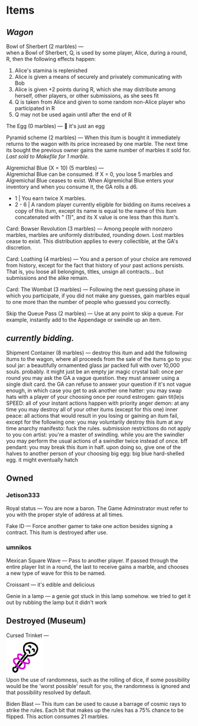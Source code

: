 # Items

## *Wagon*

Bowl of Sherbert (2 marbles) —  
when a Bowl of Sherbert, Q, is used by some player, Alice, during a round, R, then the following effects happen:
1. Alice's stamina is replenished
2. Alice is given a means of securely and privately communicating with Bob
3. Alice is given +2 points during R, which she may distribute among herself, other players, or other submissions, as she sees fit
4. Q is taken from Alice and given to some random non-Alice player who participated in R
5. Q may not be used again until after the end of R

The Egg (0 marbles) — 🥚 it's just an egg

Pyramid scheme (2 marbles) — When this itum is bought it immediately returns to the wagon with its price increased by one marble. The next time its bought the previous owner gains the same number of marbles it sold for.  *Last sold to Makefile for 1 marble.*

Algremichal Blue (X = 10) (5 marbles) —  
Algremichal Blue can be consumed.
If X = 0, you lose 5 marbles and Algremichal Blue ceases to exist.
When Algremichal Blue enters your inventory and when you consume it, the GA rolls a d6.
* 1 | You earn twice X marbles.
* 2 - 6 | A random player currently eligible for bidding on itums receives a copy of this itum, except its name is equal to the name of this itum concatenated with " (1)", and its X value is one less than this itum's.

Card: Bowser Revolution (3 marbles) — Among people with nonzero marbles, marbles are uniformly distributed, rounding down.  Lost marbles cease to exist.  This distribution applies to every collectible, at the GA's discretion.

Card: Loathing (4 marbles) — You and a person of your choice are removed from history, except for the fact that history of your past actions persists.  That is, you loose all belongings, titles, unsign all contracts… but submissions and the alike remain.

Card: The Wombat (3 marbles) — Following the next guessing phase in which you participate, if you did not make any guesses, gain marbles equal to one more than the number of people who guessed you correctly.

Skip the Queue Pass (2 marbles) — Use at any point to skip a queue.  For example, instantly add to the Appendage or swindle up an item.

## *currently bidding.*

Shipment Container (8 marbles) — destroy this itum and add the following itums to the wagon, where all proceeds from the sale of the itums go to you:
    soul jar: a beautifully ornamented glass jar packed full with over 10,000 souls. probably. it might just be an empty jar 
    magic crystal ball: once per round you may ask the GA a vague question. they must answer using a single dixit card. the GA can refuse to answer your question if it's not vague enough, in which case you get to ask another one
    hatter: you may swap hats with a player of your choosing once per round
    estrogen: gain tit(le)s
    SPEED: all of your instant actions happen with priority
    anger demon: at any time you may destroy all of your other itums (except for this one)
    inner peace: all actions that would result in you losing or gaining an itum fail, except for the following one: you may voluntarily destroy this itum at any time 
    anarchy manifesto: fuck the rules. submission restrictions do not apply to you
    con artist: you're a master of swindling. while you are the swindler you may perform the usual actions of a swindler twice instead of once. 
    bff pendant: you may break this itum in half. upon doing so, give one of the halves to another person of your choosing
    big egg: big blue hard-shelled egg. it might eventually hatch

## Owned

### Jetison333

Royal status — You are now a baron. The Game Adminstrator must refer to you with the proper style of address at all times.

Fake ID — Force another gamer to take one action besides signing a contract.  This itum is destroyed after use.

### umnikos

Mexican Square Wave — Pass to another player. If passed through the entire player list in a round, the last to receive gains a marble, and chooses a new type of wave for this to be named.

Croissant — it's edible and delicious

Genie in a lamp — a genie got stuck in this lamp somehow. we tried to get it out by rubbing the lamp but it didn't work

## Destroyed (Museum)

Cursed Trinket —  
![](img/Cursed-trinket.png)  
Upon the use of randomness, such as the rolling of dice, if some possibility would be the 'worst possible' result for you, the randomness is ignored and that possibility resolved by default.

Biden Blast — This itum can be used to cause a barrage of cosmic rays to strike the rules. Each bit that makes up the rules has a 75% chance to be flipped. This action consumes 21 marbles.


